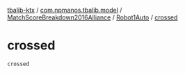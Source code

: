[tbalib-ktx](../../../index.md) / [com.npmanos.tbalib.model](../../index.md) / [MatchScoreBreakdown2016Alliance](../index.md) / [Robot1Auto](index.md) / [crossed](./crossed.md)

# crossed

`crossed`